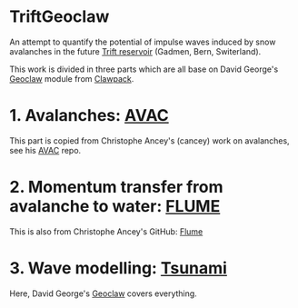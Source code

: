 # TriftGeoclaw
An attempt to quantify the potential of impulse waves induced by snow avalanches in the future [Trift reservoir](https://www.researchgate.net/publication/313646761_L'amenagement_hydroelectrique_de_Trift) (Gadmen, Bern, Switerland).

This work is divided in three parts which are all base on David George's [Geoclaw](https://www.clawpack.org/geoclaw) module from [Clawpack](https://www.clawpack.org/).

# 1. Avalanches: [AVAC](https://github.com/giboul/TriftGeoclaw/blob/main/AVAC/README.md)

This part is copied from Christophe Ancey's (cancey) work on avalanches, see his [AVAC](https://github.com/cancey/avac.git) repo.

# 2. Momentum transfer from avalanche to water: [FLUME](https://github.com/giboul/TriftGeoclaw/blob/main/Flume/README.md)

This is also from Christophe Ancey's GitHub: [Flume](https://github.com/cancey/hydraulics/tree/main/Floods/Flume)

# 3. Wave modelling: [Tsunami](https://github.com/giboul/TriftGeoclaw/blob/main/Tsunami/README.md)

Here, David George's [Geoclaw](https://www.clawpack.org/geoclaw) covers everything.